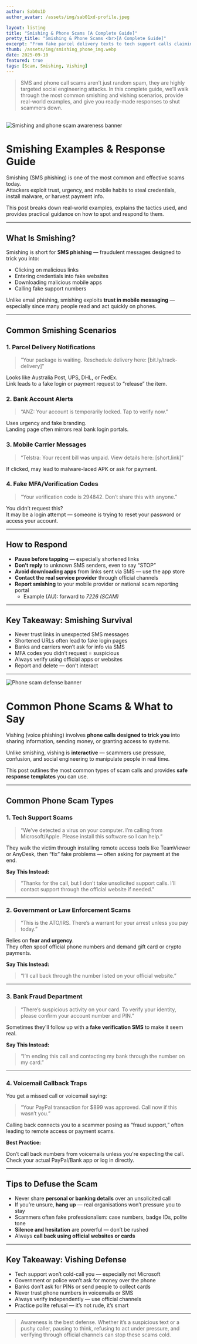 ```yaml
---
author: Sab0x1D
author_avatar: /assets/img/sab01xd-profile.jpeg

layout: listing
title: "Smishing & Phone Scams [A Complete Guide]"
pretty_title: "Smishing & Phone Scams <br>[A Complete Guide]"
excerpt: "From fake parcel delivery texts to tech support calls claiming you’ve got a virus, this guide covers the most common SMS and phone-based scams. Learn how attackers exploit urgency, trust, and fear — and how to respond safely every time."
thumb: /assets/img/smishing_phone_img.webp
date: 2025-09-10
featured: true
tags: [Scam, Smishing, Vishing]
---
```


<blockquote class="featured-quote">
SMS and phone call scams aren’t just random spam, they are highly targeted social engineering attacks. In this complete guide, we’ll walk through the most common smishing and vishing scenarios, provide real-world examples, and give you ready-made responses to shut scammers down.
</blockquote>
<br>


<img src="../assets/img/banners/smishing_phone_banner1.jpg" alt="Smishing and phone scam awareness banner">

# Smishing Examples & Response Guide

Smishing (SMS phishing) is one of the most common and effective scams today.  
Attackers exploit trust, urgency, and mobile habits to steal credentials, install malware, or harvest payment info.

This post breaks down real-world examples, explains the tactics used, and provides practical guidance on how to spot and respond to them.

---

## What Is Smishing?

Smishing is short for **SMS phishing** — fraudulent messages designed to trick you into:

- Clicking on malicious links  
- Entering credentials into fake websites  
- Downloading malicious mobile apps  
- Calling fake support numbers  

Unlike email phishing, smishing exploits **trust in mobile messaging** — especially since many people read and act quickly on phones.

---

## Common Smishing Scenarios

### 1. **Parcel Delivery Notifications**

> “Your package is waiting. Reschedule delivery here: [bit.ly/track-delivery]”

Looks like Australia Post, UPS, DHL, or FedEx.  
Link leads to a fake login or payment request to “release” the item.

### 2. **Bank Account Alerts**

> “ANZ: Your account is temporarily locked. Tap to verify now.”

Uses urgency and fake branding.  
Landing page often mirrors real bank login portals.

### 3. **Mobile Carrier Messages**

> “Telstra: Your recent bill was unpaid. View details here: [short.link]”

If clicked, may lead to malware-laced APK or ask for payment.

### 4. **Fake MFA/Verification Codes**

> “Your verification code is 294842. Don’t share this with anyone.”

You didn’t request this?  
It may be a login attempt — someone is trying to reset your password or access your account.

---

## How to Respond

- **Pause before tapping** — especially shortened links  
- **Don’t reply** to unknown SMS senders, even to say “STOP”  
- **Avoid downloading apps** from links sent via SMS — use the app store  
- **Contact the real service provider** through official channels  
- **Report smishing** to your mobile provider or national scam reporting portal  
  - Example (AU): forward to *7226 (SCAM)*

---

## Key Takeaway: Smishing Survival

- Never trust links in unexpected SMS messages  
- Shortened URLs often lead to fake login pages  
- Banks and carriers won’t ask for info via SMS  
- MFA codes you didn’t request = suspicious  
- Always verify using official apps or websites  
- Report and delete — don’t interact  

---

<img src="../assets/img/banners/smishing_phone_banner2.webp" alt="Phone scam defense banner">

# Common Phone Scams & What to Say

Vishing (voice phishing) involves **phone calls designed to trick you** into sharing information, sending money, or granting access to systems.

Unlike smishing, vishing is **interactive** — scammers use pressure, confusion, and social engineering to manipulate people in real time.

This post outlines the most common types of scam calls and provides **safe response templates** you can use.

---

## Common Phone Scam Types

### 1. **Tech Support Scams**

> “We’ve detected a virus on your computer. I’m calling from Microsoft/Apple. Please install this software so I can help.”

They walk the victim through installing remote access tools like TeamViewer or AnyDesk, then “fix” fake problems — often asking for payment at the end.

**Say This Instead:**

> “Thanks for the call, but I don’t take unsolicited support calls. I’ll contact support through the official website if needed.”

---

### 2. **Government or Law Enforcement Scams**

> “This is the ATO/IRS. There’s a warrant for your arrest unless you pay today.”

Relies on **fear and urgency**.  
They often spoof official phone numbers and demand gift card or crypto payments.

**Say This Instead:**

> “I’ll call back through the number listed on your official website.”

---

### 3. **Bank Fraud Department**

> “There’s suspicious activity on your card. To verify your identity, please confirm your account number and PIN.”

Sometimes they'll follow up with a **fake verification SMS** to make it seem real.

**Say This Instead:**

> “I’m ending this call and contacting my bank through the number on my card.”

---

### 4. **Voicemail Callback Traps**

You get a missed call or voicemail saying:

> “Your PayPal transaction for $899 was approved. Call now if this wasn’t you.”

Calling back connects you to a scammer posing as “fraud support,” often leading to remote access or payment scams.

**Best Practice:**

Don’t call back numbers from voicemails unless you're expecting the call.  
Check your actual PayPal/Bank app or log in directly.

---

## Tips to Defuse the Scam

- Never share **personal or banking details** over an unsolicited call  
- If you’re unsure, **hang up** — real organisations won’t pressure you to stay  
- Scammers often fake professionalism: case numbers, badge IDs, polite tone  
- **Silence and hesitation** are powerful — don’t be rushed  
- Always **call back using official websites or cards**

---

## Key Takeaway: Vishing Defense

- Tech support won’t cold-call you — especially not Microsoft  
- Government or police won’t ask for money over the phone  
- Banks don’t ask for PINs or send people to collect cards  
- Never trust phone numbers in voicemails or SMS  
- Always verify independently — use official channels  
- Practice polite refusal — it’s not rude, it’s smart  

---

<blockquote class="featured-quote">
Awareness is the best defense. Whether it’s a suspicious text or a pushy caller, pausing to think, refusing to act under pressure, and verifying through official channels can stop these scams cold.
</blockquote>